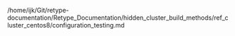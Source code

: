 /home/ijk/Git/retype-documentation/Retype_Documentation/hidden_cluster_build_methods/ref_cluster_centos8/configuration_testing.md